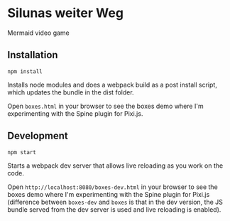 # Silunas weiter Weg

Mermaid video game

## Installation

    npm install
    
Installs node modules and does a webpack build as a post install script, which updates the bundle in the dist folder.

Open `boxes.html` in your browser to see the boxes demo where I'm experimenting with the Spine plugin for Pixi.js.

## Development

    npm start
    
Starts a webpack dev server that allows live reloading as you work on the code.

Open `http://localhost:8080/boxes-dev.html` in your browser to see the boxes demo where I'm experimenting with the Spine 
plugin for Pixi.js (difference between `boxes-dev` and `boxes` is that in the dev version, the JS bundle served from the 
dev server is used and live reloading is enabled).

